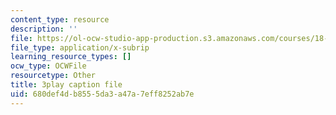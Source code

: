 ```yaml
---
content_type: resource
description: ''
file: https://ol-ocw-studio-app-production.s3.amazonaws.com/courses/18-01sc-single-variable-calculus-fall-2010/680def4db8555da3a47a7eff8252ab7e_rfx1x-2dwSI.vtt
file_type: application/x-subrip
learning_resource_types: []
ocw_type: OCWFile
resourcetype: Other
title: 3play caption file
uid: 680def4d-b855-5da3-a47a-7eff8252ab7e
---
```

